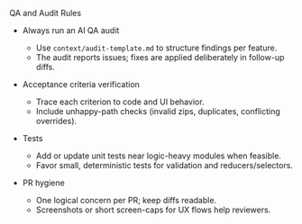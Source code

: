 QA and Audit Rules

- Always run an AI QA audit
  - Use `context/audit-template.md` to structure findings per feature.
  - The audit reports issues; fixes are applied deliberately in follow-up diffs.

- Acceptance criteria verification
  - Trace each criterion to code and UI behavior.
  - Include unhappy-path checks (invalid zips, duplicates, conflicting overrides).

- Tests
  - Add or update unit tests near logic-heavy modules when feasible.
  - Favor small, deterministic tests for validation and reducers/selectors.

- PR hygiene
  - One logical concern per PR; keep diffs readable.
  - Screenshots or short screen-caps for UX flows help reviewers.

